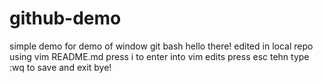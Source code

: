 # github-demo
simple demo for demo of window git bash 
hello there! edited in local repo using 
vim README.md
press i to enter into vim edits
press esc tehn type :wq to save and exit
bye!
